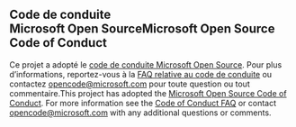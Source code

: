 ## <a name="microsoft-open-source-code-of-conduct"></a><span data-ttu-id="2f0d4-101">Code de conduite Microsoft Open Source</span><span class="sxs-lookup"><span data-stu-id="2f0d4-101">Microsoft Open Source Code of Conduct</span></span>
<span data-ttu-id="2f0d4-p101">Ce projet a adopté le [code de conduite Microsoft Open Source](https://opensource.microsoft.com/codeofconduct/). Pour plus d’informations, reportez-vous à la [FAQ relative au code de conduite](https://opensource.microsoft.com/codeofconduct/faq/) ou contactez [opencode@microsoft.com](mailto:opencode@microsoft.com) pour toute question ou tout commentaire.</span><span class="sxs-lookup"><span data-stu-id="2f0d4-p101">This project has adopted the [Microsoft Open Source Code of Conduct](https://opensource.microsoft.com/codeofconduct/). For more information see the [Code of Conduct FAQ](https://opensource.microsoft.com/codeofconduct/faq/) or contact [opencode@microsoft.com](mailto:opencode@microsoft.com) with any additional questions or comments.</span></span>